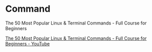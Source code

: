 # Command

The 50 Most Popular Linux & Terminal Commands - Full Course for Beginners

[The 50 Most Popular Linux & Terminal Commands - Full Course for Beginners - YouTube](https://www.youtube.com/watch?v=ZtqBQ68cfJc)